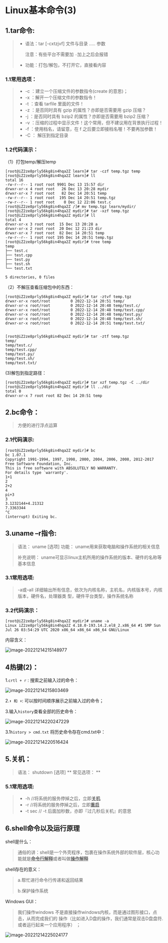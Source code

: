 























# Linux基本命令(3)

## 1.tar命令:

> - 语法：tar [-cxtzjvf] 文件与目录 ..... 参数  
>
>   注意：有些平台不需要加 `-`加上之后会报错
>
> - 功能：打包/解包，不打开它，直接看内容  

### 1.1常用选项：

> - -c ：建立一个压缩文件的参数指令(create 的意思)；
> - -x ：解开一个压缩文件的参数指令！
> - -t ：查看 tarfile 里面的文件！
> - -z ：是否同时具有 gzip 的属性？亦即是否需要用 gzip 压缩？
> - -j ：是否同时具有 bzip2 的属性？亦即是否需要用 bzip2 压缩？
> - -v ：压缩的过程中显示文件！这个常用，但不建议用在背景执行过程！
> - -f ：使用档名，请留意，在 f 之后要立即接档名喔！不要再加参数！
> - -C ： 解压到指定目录  

### 1.2代码演示：

（1）打包temp/解压temp

```apl
[root@iZ2ze8prly56kg8in4hqa2Z learn]# tar -czf temp.tgz temp
[root@iZ2ze8prly56kg8in4hqa2Z learn]# ll
total 16
-rw-r--r-- 1 root root 9901 Dec 13 15:57 dir
drwxr-xr-x 4 root root   26 Dec 13 20:28 mydir
drwxr-xr-x 7 root root   82 Dec 14 20:51 temp
-rw-r--r-- 1 root root  195 Dec 14 20:51 temp.tgz
-rw-r--r-- 1 root root    0 Dec 12 22:06 test.c
[root@iZ2ze8prly56kg8in4hqa2Z /]# mv temp.tgz learn/mydir/
[root@iZ2ze8prly56kg8in4hqa2Z mydir]# tar -xzf temp.tgz
[root@iZ2ze8prly56kg8in4hqa2Z mydir]# ll
total 4
drwxr-xr-x 3 root root  15 Dec 13 20:28 a
drwxr-xr-x 2 root root  20 Dec 12 21:23 dir
drwxr-xr-x 7 root root  82 Dec 14 20:51 temp
-rw-r--r-- 1 root root 195 Dec 14 20:51 temp.tgz
[root@iZ2ze8prly56kg8in4hqa2Z mydir]# tree temp
temp
├── test.c
├── test.cpp
├── test.py
├── test.sh
└── test.txt

5 directories, 0 files

```

（2）不解压查看压缩包中的东西：

```apl
[root@iZ2ze8prly56kg8in4hqa2Z mydir]# tar -ztvf temp.tgz
drwxr-xr-x root/root         0 2022-12-14 20:51 temp/
drwxr-xr-x root/root         0 2022-12-14 20:48 temp/test.c/
drwxr-xr-x root/root         0 2022-12-14 20:48 temp/test.cpp/
drwxr-xr-x root/root         0 2022-12-14 20:48 temp/test.py/
drwxr-xr-x root/root         0 2022-12-14 20:48 temp/test.sh/
drwxr-xr-x root/root         0 2022-12-14 20:51 temp/test.txt/


[root@iZ2ze8prly56kg8in4hqa2Z mydir]# tar -ztf temp.tgz
temp/
temp/test.c/
temp/test.cpp/
temp/test.py/
temp/test.sh/
temp/test.txt/

```

(3)解包到指定路径：

```apl
[root@iZ2ze8prly56kg8in4hqa2Z mydir]# tar xzf temp.tgz -C ../dir
[root@iZ2ze8prly56kg8in4hqa2Z mydir]# ll ../dir
total 0
drwxr-xr-x 7 root root 82 Dec 14 20:51 temp
```

## 2.bc命令：

> 方便的进行浮点运算

### 2.1代码演示:

```apl
[root@iZ2ze8prly56kg8in4hqa2Z mydir]# bc
bc 1.07.1
Copyright 1991-1994, 1997, 1998, 2000, 2004, 2006, 2008, 2012-2017 Free Software Foundation, Inc.
This is free software with ABSOLUTELY NO WARRANTY.
For details type `warranty'. 
1+1
2
2+2
4
pi+3
3
3.1232144+4.21312
7.3363344
^C
(interrupt) Exiting bc.
```

## 3.uname –r指令:

> 语法： uname [选项]
> 功能： uname用来获取电脑和操作系统的相关信息  
>
> 补充说明： uname可显示linux主机所用的操作系统的版本、硬件的名称等基本信息  

### 3.1常用选项:

> -a或–all 详细输出所有信息，依次为内核名称，主机名，内核版本号，内核版本，硬件名，处理器类
> 型，硬件平台类型，操作系统名称  

### 3.2代码演示：

```apl
[root@iZ2ze8prly56kg8in4hqa2Z mydir]# uname -a
Linux iZ2ze8prly56kg8in4hqa2Z 4.18.0-193.14.2.el8_2.x86_64 #1 SMP Sun Jul 26 03:54:29 UTC 2020 x86_64 x86_64 x86_64 GNU/Linux
```

内容含义：

![image-20221214215148977](C:\Users\jason\AppData\Roaming\Typora\typora-user-images\image-20221214215148977.png)

## 4热键(2)：

1.`crtl + r` : 搜索之前输入过的命令：

![image-20221214215803469](C:\Users\jason\AppData\Roaming\Typora\typora-user-images\image-20221214215803469.png)

2.`⬆ 和 ⬇`: 可以按时间顺序展示之前输入过的命令；



3.输入`history`查看全部的历史命令：

![image-20221214220247229](C:\Users\jason\AppData\Roaming\Typora\typora-user-images\image-20221214220247229.png)

3.1`history > cmd.txt` 将历史命令存在cmd.txt中：

![image-20221214220516424](C:\Users\jason\AppData\Roaming\Typora\typora-user-images\image-20221214220516424.png)

## 5.关机：

> 语法： shutdown [选项] ** 常见选项： **  

### 5.1常用选项:

> - -h   //将系统的服务停掉之后，立即<u>**关机**</u>
> - -r   //将系统的服务停掉之后，立即<u>**重启**</u>
> - -t sec // -t 后面加秒数，亦即『过几秒后关机』的意思  

## 6.shell命令以及运行原理  

shell是什么：

> 通俗的讲：shell是一个外壳程序，包裹在操作系统外部的软件层，核心功能就是<u>**命令行解释**</u>或者叫做<u>**操作解释**</u>

shell存在的意义：

> a.帮忙进行命令行传递和返回结果
>
> b.保护操作系统

Windows GUI：

> 我们操作windows 不是直接操作windows内核，而是通过图形接口，点击，从而完成我们的
> 操作（比如进入D盘的操作，我们通常是双击D盘盘符.或者运行起来一个应用程序） ； 

![image-20221214225024177](C:\Users\jason\AppData\Roaming\Typora\typora-user-images\image-20221214225024177.png)



